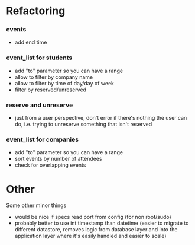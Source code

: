 # Refactoring
### events
  - add end time
 
### event_list for students
  - add "to" parameter so you can have a range
  - allow to filter by company name
  - allow to filter by time of day/day of week
  - filter by reserved/unreserved

### reserve and unreserve
  - just from a user perspective, don't error if there's nothing the user can do, i.e. trying to unreserve something that isn't reserved

### event_list for companies
  - add "to" parameter so you can have a range
  - sort events by number of attendees
  - check for overlapping events


# Other
Some other minor things
  - would be nice if specs read port from config (for non root/sudo)
  - probably better to use int timestamp than datetime (easier to migrate to different datastore, removes logic from database layer and into the application layer where it's easily handled and easier to scale)

